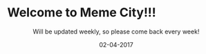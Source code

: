 # Welcome to Meme City!!!

<p align="center">
Will be updated weekly, so please come back every week!
</p>
<p align="center">
02-04-2017
</p>

<p align="center">
<gif src="http://static.fjcdn.com/gifs/Peanut_c21054_2276949.gif" alt="alt text" width="266" height="399.5">
</p>

